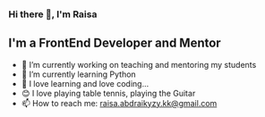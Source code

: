 ### Hi there 👋, I'm Raisa

## I'm a FrontEnd Developer and Mentor

- 🔭 I’m currently working on teaching and mentoring my students
- 🌱 I’m currently learning Python
- 👯 I love learning and love coding...
- 😊 I love playing table tennis, playing the Guitar
- 📫 How to reach me: raisa.abdraikyzy.kk@gmail.com




